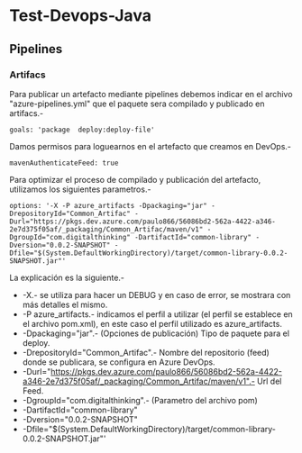 Test-Devops-Java
===

## Pipelines

### Artifacs

Para publicar un artefacto mediante pipelines debemos indicar en el archivo "azure-pipelines.yml" que el paquete sera compilado y publicado en artifacs.-

```
goals: 'package  deploy:deploy-file'
```

Damos permisos para loguearnos en el artefacto que creamos en DevOps.-

```
mavenAuthenticateFeed: true
```

Para optimizar el proceso de compilado y publicación del artefacto, utilizamos los siguientes parametros.-

```
options: '-X -P azure_artifacts -Dpackaging="jar" -DrepositoryId="Common_Artifac" -Durl="https://pkgs.dev.azure.com/paulo866/56086bd2-562a-4422-a346-2e7d375f05af/_packaging/Common_Artifac/maven/v1" -DgroupId="com.digitalthinking" -DartifactId="common-library" -Dversion="0.0.2-SNAPSHOT" -Dfile="$(System.DefaultWorkingDirectory)/target/common-library-0.0.2-SNAPSHOT.jar"'
```

La explicación es la siguiente.-

* -X.- se utiliza para hacer un DEBUG y en caso de error, se mostrara con más detalles el mismo.
* -P azure_artifacts.- indicamos el perfil a utilizar (el perfil se establece en el archivo pom.xml), en este caso el perfil utilizado es azure_artifacts.
* -Dpackaging="jar".- (Opciones de publicación) Tipo de paquete para el deploy.
* -DrepositoryId="Common_Artifac".- Nombre del repositorio (feed) donde se publicara, se configura en Azure DevOps.
* -Durl="https://pkgs.dev.azure.com/paulo866/56086bd2-562a-4422-a346-2e7d375f05af/_packaging/Common_Artifac/maven/v1".- Url del Feed.
* -DgroupId="com.digitalthinking".- (Parametro del archivo pom)
* -DartifactId="common-library"
* -Dversion="0.0.2-SNAPSHOT"
* -Dfile="$(System.DefaultWorkingDirectory)/target/common-library-0.0.2-SNAPSHOT.jar"'
